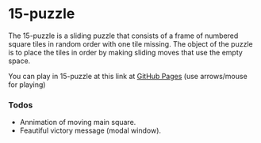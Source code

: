 # 15-puzzle

The 15-puzzle is a sliding puzzle that consists of a frame of numbered square tiles in random order with one tile missing. The object of the puzzle is to place the tiles in order by making sliding moves that use the empty space.

You can play in 15-puzzle at this link at [GitHub Pages][github-pages] (use arrows/mouse for playing)

### Todos

<!-- *   Button "#shufle" can generate unsolvable position of squares. -->
<!-- *   Moving by swipes -->
*   Annimation of moving main square.
*   Feautiful victory message (modal window).

   [github-pages]: <(https://88maxwell.github.io/15-Puzzle/)>
